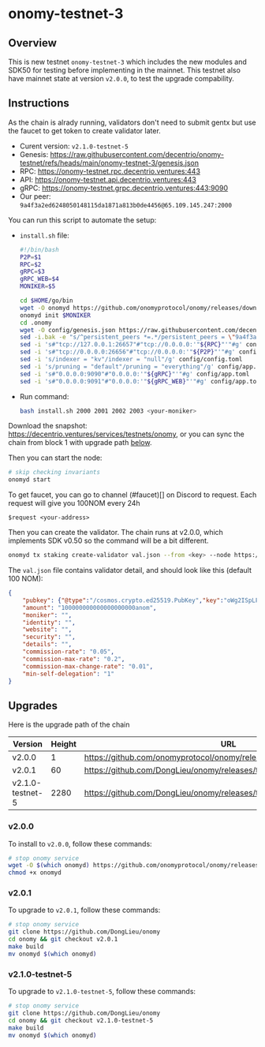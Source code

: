 # onomy-testnet-3
## Overview
This is new testnet `onomy-testnet-3` which includes the new modules and SDK50 for testing before implementing in the mainnet. This testnet also have mainnet state at version `v2.0.0`, to test the upgrade compability.

## Instructions
As the chain is alrady running, validators don't need to submit gentx but use the faucet to get token to create validator later.

- Curent version: `v2.1.0-testnet-5`
- Genesis: https://raw.githubusercontent.com/decentrio/onomy-testnet/refs/heads/main/onomy-testnet-3/genesis.json
- RPC: https://onomy-testnet.rpc.decentrio.ventures:443
- API: https://onomy-testnet.api.decentrio.ventures:443
- gRPC: https://onomy-testnet.grpc.decentrio.ventures:443:9090
- Our peer: `9a4f3a2ed6248050148115da1871a813b0de4456@65.109.145.247:2000`

You can run this script to automate the setup:
- `install.sh` file:
    ```bash
    #!/bin/bash
    P2P=$1
    RPC=$2
    gRPC=$3
    gRPC_WEB=$4
    MONIKER=$5

    cd $HOME/go/bin
    wget -O onomyd https://github.com/onomyprotocol/onomy/releases/download/v2.0.0/onomyd
    onomyd init $MONIKER
    cd .onomy
    wget -O config/genesis.json https://raw.githubusercontent.com/decentrio/onomy-testnet/refs/heads/main/onomy-testnet-3/genesis.json
    sed -i.bak -e "s/^persistent_peers *=.*/persistent_peers = \"9a4f3a2ed6248050148115da1871a813b0de4456@65.109.145.247:2000\"/" config/config.toml
    sed -i 's#"tcp://127.0.0.1:26657"#"tcp://0.0.0.0:'"${RPC}"'"#g' config/config.toml
    sed -i 's#"tcp://0.0.0.0:26656"#"tcp://0.0.0.0:'"${P2P}"'"#g' config/config.toml
    sed -i 's/indexer = "kv"/indexer = "null"/g' config/config.toml
    sed -i 's/pruning = "default"/pruning = "everything"/g' config/app.toml
    sed -i 's#"0.0.0.0:9090"#"0.0.0.0:'"${gRPC}"'"#g' config/app.toml
    sed -i 's#"0.0.0.0:9091"#"0.0.0.0:'"${gRPC_WEB}"'"#g' config/app.toml
    ```
-  Run command: 
    ```bash
    bash install.sh 2000 2001 2002 2003 <your-moniker>
    ```

Download the snapshot: https://decentrio.ventures/services/testnets/onomy, or you can sync the chain from block 1 with upgrade path [below](#upgrades).

Then you can start the node:
```bash
# skip checking invariants
onomyd start
```

To get faucet, you can go to channel (#faucet)[] on Discord to request. Each request will give you 100NOM every 24h
```
$request <your-address>
```

Then you can create the validator. The chain runs at v2.0.0, which implements SDK v0.50 so the command will be a bit different. 
```bash
onomyd tx staking create-validator val.json --from <key> --node https://onomy-testnet.rpc.decentrio.ventures:443 --chain-id onomy-testnet-3
```
The `val.json` file contains validator detail, and should look like this (default 100 NOM):
```json
{
    "pubkey": {"@type":"/cosmos.crypto.ed25519.PubKey","key":"oWg2ISpLF405Jcm2vXV+2v4fnjodh6aafuIdeoW+rUw="},
    "amount": "100000000000000000000anom",
    "moniker": "",
    "identity": "",
    "website": "",
    "security": "",
    "details": "",
    "commission-rate": "0.05",
    "commission-max-rate": "0.2",
    "commission-max-change-rate": "0.01",
    "min-self-delegation": "1"
}
```


## Upgrades
Here is the upgrade path of the chain

| Version|Height|URL|
|----|----|---|
|v2.0.0|1|https://github.com/onomyprotocol/onomy/releases/download/v2.0.0/onomyd|
|v2.0.1|60|https://github.com/DongLieu/onomy/releases/tag/v2.0.1|
|v2.1.0-testnet-5|2280|https://github.com/DongLieu/onomy/releases/tag/v2.1.0-testnet-5|

### v2.0.0
To install to `v2.0.0`, follow these commands:
```bash
# stop onomy service
wget -O $(which onomyd) https://github.com/onomyprotocol/onomy/releases/download/v2.0.0/onomyd
chmod +x onomyd
```

### v2.0.1
To upgrade to `v2.0.1`, follow these commands:
```bash
# stop onomy service
git clone https://github.com/DongLieu/onomy
cd onomy && git checkout v2.0.1
make build
mv onomyd $(which onomyd)
```

### v2.1.0-testnet-5
To upgrade to `v2.1.0-testnet-5`, follow these commands:
```bash
# stop onomy service
git clone https://github.com/DongLieu/onomy
cd onomy && git checkout v2.1.0-testnet-5
make build
mv onomyd $(which onomyd)
```